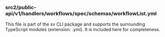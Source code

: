 ### src2/public-api/v1/handlers/workflows/spec/schemas/workflowList.yml

This file is part of the sv CLI package and supports the surrounding TypeScript modules (extension: .yml). It is included here for completeness.